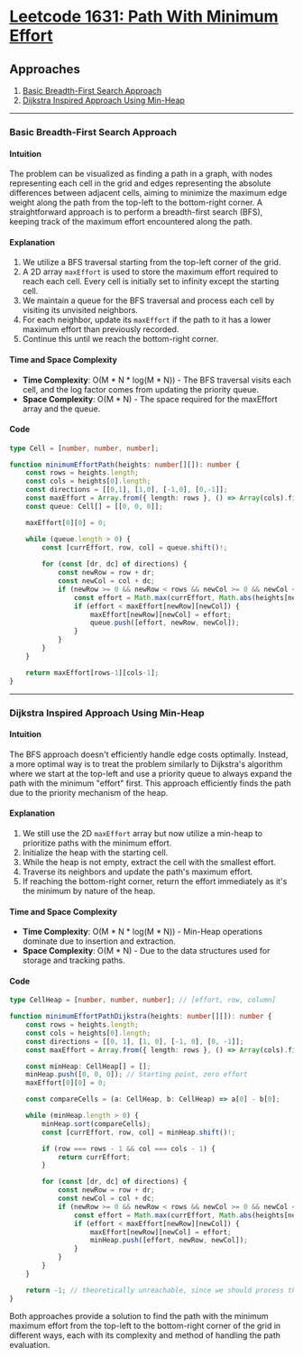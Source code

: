 # [Leetcode 1631: Path With Minimum Effort](https://leetcode.com/problems/path-with-minimum-effort/)

## Approaches
1. [Basic Breadth-First Search Approach](#basic-breadth-first-search-approach)
2. [Dijkstra Inspired Approach Using Min-Heap](#dijkstra-inspired-approach-using-min-heap)

---

### Basic Breadth-First Search Approach

#### Intuition
The problem can be visualized as finding a path in a graph, with nodes representing each cell in the grid and edges representing the absolute differences between adjacent cells, aiming to minimize the maximum edge weight along the path from the top-left to the bottom-right corner. A straightforward approach is to perform a breadth-first search (BFS), keeping track of the maximum effort encountered along the path.

#### Explanation
1. We utilize a BFS traversal starting from the top-left corner of the grid.
2. A 2D array `maxEffort` is used to store the maximum effort required to reach each cell. Every cell is initially set to infinity except the starting cell.
3. We maintain a queue for the BFS traversal and process each cell by visiting its unvisited neighbors.
4. For each neighbor, update its `maxEffort` if the path to it has a lower maximum effort than previously recorded.
5. Continue this until we reach the bottom-right corner.

#### Time and Space Complexity
- **Time Complexity**: O(M * N * log(M * N)) - The BFS traversal visits each cell, and the log factor comes from updating the priority queue.
- **Space Complexity**: O(M * N) - The space required for the maxEffort array and the queue.

#### Code
```typescript
type Cell = [number, number, number];

function minimumEffortPath(heights: number[][]): number {
    const rows = heights.length;
    const cols = heights[0].length;
    const directions = [[0,1], [1,0], [-1,0], [0,-1]];
    const maxEffort = Array.from({ length: rows }, () => Array(cols).fill(Infinity));
    const queue: Cell[] = [[0, 0, 0]];

    maxEffort[0][0] = 0;

    while (queue.length > 0) {
        const [currEffort, row, col] = queue.shift()!;
        
        for (const [dr, dc] of directions) {
            const newRow = row + dr;
            const newCol = col + dc;
            if (newRow >= 0 && newRow < rows && newCol >= 0 && newCol < cols) {
                const effort = Math.max(currEffort, Math.abs(heights[newRow][newCol] - heights[row][col]));
                if (effort < maxEffort[newRow][newCol]) {
                    maxEffort[newRow][newCol] = effort;
                    queue.push([effort, newRow, newCol]);
                }
            }
        }
    }

    return maxEffort[rows-1][cols-1];
}
```

---

### Dijkstra Inspired Approach Using Min-Heap

#### Intuition
The BFS approach doesn't efficiently handle edge costs optimally. Instead, a more optimal way is to treat the problem similarly to Dijkstra's algorithm where we start at the top-left and use a priority queue to always expand the path with the minimum "effort" first. This approach efficiently finds the path due to the priority mechanism of the heap.

#### Explanation
1. We still use the 2D `maxEffort` array but now utilize a min-heap to prioritize paths with the minimum effort.
2. Initialize the heap with the starting cell.
3. While the heap is not empty, extract the cell with the smallest effort.
4. Traverse its neighbors and update the path's maximum effort.
5. If reaching the bottom-right corner, return the effort immediately as it's the minimum by nature of the heap.

#### Time and Space Complexity
- **Time Complexity**: O(M * N * log(M * N)) - Min-Heap operations dominate due to insertion and extraction.
- **Space Complexity**: O(M * N) - Due to the data structures used for storage and tracking paths.

#### Code
```typescript
type CellHeap = [number, number, number]; // [effort, row, column]

function minimumEffortPathDijkstra(heights: number[][]): number {
    const rows = heights.length;
    const cols = heights[0].length;
    const directions = [[0, 1], [1, 0], [-1, 0], [0, -1]];
    const maxEffort = Array.from({ length: rows }, () => Array(cols).fill(Infinity));

    const minHeap: CellHeap[] = [];
    minHeap.push([0, 0, 0]); // Starting point, zero effort
    maxEffort[0][0] = 0;

    const compareCells = (a: CellHeap, b: CellHeap) => a[0] - b[0];

    while (minHeap.length > 0) {
        minHeap.sort(compareCells);
        const [currEffort, row, col] = minHeap.shift()!;

        if (row === rows - 1 && col === cols - 1) {
            return currEffort;
        }

        for (const [dr, dc] of directions) {
            const newRow = row + dr;
            const newCol = col + dc;
            if (newRow >= 0 && newRow < rows && newCol >= 0 && newCol < cols) {
                const effort = Math.max(currEffort, Math.abs(heights[newRow][newCol] - heights[row][col]));
                if (effort < maxEffort[newRow][newCol]) {
                    maxEffort[newRow][newCol] = effort;
                    minHeap.push([effort, newRow, newCol]);
                }
            }
        }
    }

    return -1; // theoretically unreachable, since we should process the last cell within the loop and return
}
```

Both approaches provide a solution to find the path with the minimum maximum effort from the top-left to the bottom-right corner of the grid in different ways, each with its complexity and method of handling the path evaluation.

